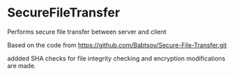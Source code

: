 # SecureFileTransfer
Performs secure file transfer between server and client


Based on the code from https://github.com/Babtsov/Secure-File-Transfer.git

addded SHA checks for file integrity checking and encryption modifications are made.

